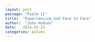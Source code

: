 ```yaml
---
layout: post
passage: "Psalm 11"
title:  "Experiencing God Face to Face"
author:  "John Hudson"
date:   2014-03-23
categories: palsms
---
```


